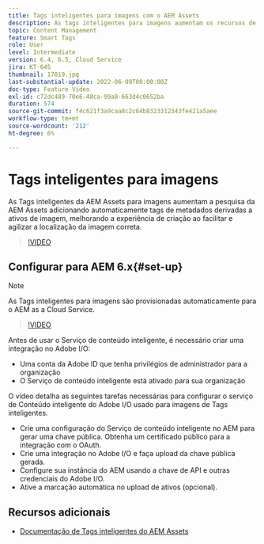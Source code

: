 ```yaml
---
title: Tags inteligentes para imagens com o AEM Assets
description: As tags inteligentes para imagens aumentam os recursos de pesquisa de AEM adicionando tags de metadados de forma automática e inteligente aos ativos de imagem com base no conteúdo da imagem.
topic: Content Management
feature: Smart Tags
role: User
level: Intermediate
version: 6.4, 6.5, Cloud Service
jira: KT-645
thumbnail: 17019.jpg
last-substantial-update: 2022-06-09T00:00:00Z
doc-type: Feature Video
exl-id: c72dc489-70e6-48ca-99a8-663d4c0652ba
duration: 574
source-git-commit: f4c621f3a9caa8c2c64b8323312343fe421a5aee
workflow-type: tm+mt
source-wordcount: '212'
ht-degree: 6%

---
```


# Tags inteligentes para imagens

As Tags inteligentes da AEM Assets para imagens aumentam a pesquisa da AEM Assets adicionando automaticamente tags de metadados derivadas a ativos de imagem, melhorando a experiência de criação ao facilitar e agilizar a localização da imagem correta.

>[!VIDEO](https://video.tv.adobe.com/v/17019?quality=12&learn=on)

## Configurar para AEM 6.x{#set-up}

>[!NOTE]
> As Tags inteligentes para imagens são provisionadas automaticamente para o AEM as a Cloud Service.

>[!VIDEO](https://video.tv.adobe.com/v/17023?quality=12&learn=on)

Antes de usar o Serviço de conteúdo inteligente, é necessário criar uma integração no Adobe I/O:

* Uma conta da Adobe ID que tenha privilégios de administrador para a organização
* O Serviço de conteúdo inteligente está ativado para sua organização

O vídeo detalha as seguintes tarefas necessárias para configurar o serviço de Conteúdo inteligente do Adobe I/O usado para imagens de Tags inteligentes.

* Crie uma configuração do Serviço de conteúdo inteligente no AEM para gerar uma chave pública. Obtenha um certificado público para a integração com o OAuth.
* Crie uma integração no Adobe I/O e faça upload da chave pública gerada.
* Configure sua instância do AEM usando a chave de API e outras credenciais do Adobe I/O.
* Ative a marcação automática no upload de ativos (opcional).

## Recursos adicionais

* [Documentação de Tags inteligentes do AEM Assets](https://experienceleague.adobe.com/docs/experience-manager-cloud-service/assets/manage/smart-tags.html)
